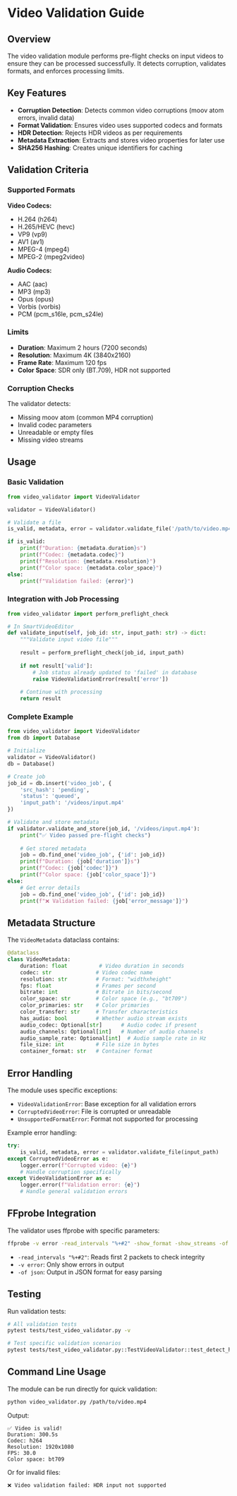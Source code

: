 # Video Validation Guide

## Overview

The video validation module performs pre-flight checks on input videos to ensure they can be processed successfully. It detects corruption, validates formats, and enforces processing limits.

## Key Features

- **Corruption Detection**: Detects common video corruptions (moov atom errors, invalid data)
- **Format Validation**: Ensures video uses supported codecs and formats
- **HDR Detection**: Rejects HDR videos as per requirements
- **Metadata Extraction**: Extracts and stores video properties for later use
- **SHA256 Hashing**: Creates unique identifiers for caching

## Validation Criteria

### Supported Formats

**Video Codecs:**
- H.264 (h264)
- H.265/HEVC (hevc)
- VP9 (vp9)
- AV1 (av1)
- MPEG-4 (mpeg4)
- MPEG-2 (mpeg2video)

**Audio Codecs:**
- AAC (aac)
- MP3 (mp3)
- Opus (opus)
- Vorbis (vorbis)
- PCM (pcm_s16le, pcm_s24le)

### Limits

- **Duration**: Maximum 2 hours (7200 seconds)
- **Resolution**: Maximum 4K (3840x2160)
- **Frame Rate**: Maximum 120 fps
- **Color Space**: SDR only (BT.709), HDR not supported

### Corruption Checks

The validator detects:
- Missing moov atom (common MP4 corruption)
- Invalid codec parameters
- Unreadable or empty files
- Missing video streams

## Usage

### Basic Validation

```python
from video_validator import VideoValidator

validator = VideoValidator()

# Validate a file
is_valid, metadata, error = validator.validate_file('/path/to/video.mp4')

if is_valid:
    print(f"Duration: {metadata.duration}s")
    print(f"Codec: {metadata.codec}")
    print(f"Resolution: {metadata.resolution}")
    print(f"Color space: {metadata.color_space}")
else:
    print(f"Validation failed: {error}")
```

### Integration with Job Processing

```python
from video_validator import perform_preflight_check

# In SmartVideoEditor
def validate_input(self, job_id: str, input_path: str) -> dict:
    """Validate input video file"""
    
    result = perform_preflight_check(job_id, input_path)
    
    if not result['valid']:
        # Job status already updated to 'failed' in database
        raise VideoValidationError(result['error'])
    
    # Continue with processing
    return result
```

### Complete Example

```python
from video_validator import VideoValidator
from db import Database

# Initialize
validator = VideoValidator()
db = Database()

# Create job
job_id = db.insert('video_job', {
    'src_hash': 'pending',
    'status': 'queued',
    'input_path': '/videos/input.mp4'
})

# Validate and store metadata
if validator.validate_and_store(job_id, '/videos/input.mp4'):
    print("✅ Video passed pre-flight checks")
    
    # Get stored metadata
    job = db.find_one('video_job', {'id': job_id})
    print(f"Duration: {job['duration']}s")
    print(f"Codec: {job['codec']}")
    print(f"Color space: {job['color_space']}")
else:
    # Get error details
    job = db.find_one('video_job', {'id': job_id})
    print(f"❌ Validation failed: {job['error_message']}")
```

## Metadata Structure

The `VideoMetadata` dataclass contains:

```python
@dataclass
class VideoMetadata:
    duration: float          # Video duration in seconds
    codec: str              # Video codec name
    resolution: str         # Format: "widthxheight"
    fps: float              # Frames per second
    bitrate: int            # Bitrate in bits/second
    color_space: str        # Color space (e.g., "bt709")
    color_primaries: str    # Color primaries
    color_transfer: str     # Transfer characteristics
    has_audio: bool         # Whether audio stream exists
    audio_codec: Optional[str]      # Audio codec if present
    audio_channels: Optional[int]   # Number of audio channels
    audio_sample_rate: Optional[int]  # Audio sample rate in Hz
    file_size: int          # File size in bytes
    container_format: str   # Container format
```

## Error Handling

The module uses specific exceptions:

- `VideoValidationError`: Base exception for all validation errors
- `CorruptedVideoError`: File is corrupted or unreadable
- `UnsupportedFormatError`: Format not supported for processing

Example error handling:

```python
try:
    is_valid, metadata, error = validator.validate_file(input_path)
except CorruptedVideoError as e:
    logger.error(f"Corrupted video: {e}")
    # Handle corruption specifically
except VideoValidationError as e:
    logger.error(f"Validation error: {e}")
    # Handle general validation errors
```

## FFprobe Integration

The validator uses ffprobe with specific parameters:

```bash
ffprobe -v error -read_intervals "%+#2" -show_format -show_streams -of json [input]
```

- `-read_intervals "%+#2"`: Reads first 2 packets to check integrity
- `-v error`: Only show errors in output
- `-of json`: Output in JSON format for easy parsing

## Testing

Run validation tests:

```bash
# All validation tests
pytest tests/test_video_validator.py -v

# Test specific validation scenarios
pytest tests/test_video_validator.py::TestVideoValidator::test_detect_hdr_video -v
```

## Command Line Usage

The module can be run directly for quick validation:

```bash
python video_validator.py /path/to/video.mp4
```

Output:
```
✅ Video is valid!
Duration: 300.5s
Codec: h264
Resolution: 1920x1080
FPS: 30.0
Color space: bt709
```

Or for invalid files:
```
❌ Video validation failed: HDR input not supported
```